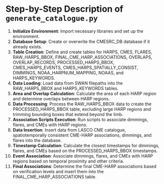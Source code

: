 # Step-by-Step Description of `generate_catalogue.py`

1. **Initialize Environment**: Import necessary libraries and set up the environment.
2. **Database Setup**: Create or overwrite the CMESRC_DB database if it already exists.
3. **Table Creation**: Define and create tables for HARPS, CMES, FLARES, RAW_HARPS_BBOX, FINAL_CME_HARP_ASSOCIATIONS, OVERLAPS, OVERLAP_RECORDS, PROCESSED_HARPS_BBOX, CMES_HARPS_EVENTS, CMES_HARPS_SPATIALLY_CONSIST, DIMMINGS, NOAA_HARPNUM_MAPPING, NOAAS, and HARPS_KEYWORDS.
4. **Data Loading**: Load data from SWAN filepaths into the RAW_HARPS_BBOX and HARPS_KEYWORDS tables.
5. **Area and Overlap Calculation**: Calculate the area of each HARP region and determine overlaps between HARP regions.
6. **Data Processing**: Process the RAW_HARPS_BBOX data to create the PROCESSED_HARPS_BBOX table, excluding large HARP regions and trimming bounding boxes that extend beyond the limb.
7. **Association Scripts Execution**: Run scripts to associate dimmings, flares, and CMEs with HARP regions.
8. **Data Insertion**: Insert data from LASCO CME catalogue, spatiotemporally consistent CME-HARP associations, dimmings, and flares into the database.
9. **Timestamp Calculation**: Calculate the closest timestamps for dimmings, flares, and CMEs based on the PROCESSED_HARPS_BBOX timestamps.
10. **Event Association**: Associate dimmings, flares, and CMEs with HARP regions based on temporal proximity and other criteria.
11. **Final Associations**: Determine the final CME-HARP associations based on verification levels and insert them into the FINAL_CME_HARP_ASSOCIATIONS table.
